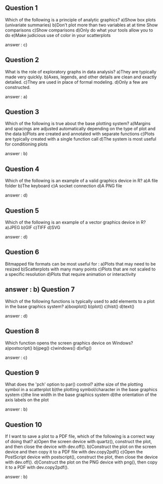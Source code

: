 Question 1
----------
Which of the following is a principle of analytic graphics?
a)Show box plots (univariate summaries)
b)Don't plot more than two variables at at time Show comparisons
c)Show comparisons
d)Only do what your tools allow you to do
e)Make judicious use of color in your scatterplots

answer : c)

Question 2
----------

What is the role of exploratory graphs in data analysis?
a)They are typically made very quickly.
b)Axes, legends, and other details are clean and exactly detailed.
c)They are used in place of formal modeling.
d)Only a few are constructed.

answer : a)

Question 3
-----------
Which of the following is true about the base plotting system?
a)Margins and spacings are adjusted automatically depending on the type of plot and the data
b)Plots are created and annotated with separate functions
c)Plots are typically created with a single function call
d)The system is most useful for conditioning plots

answer : b)

Question 4
----------
Which of the following is an example of a valid graphics device in R?
a)A file folder
b)The keyboard
c)A socket connection
d)A PNG file

answer : d)

Question 5
----------
Which of the following is an example of a vector graphics device in R?
a)JPEG
b)GIF
c)TIFF
d)SVG

answer : d)

Question 6
----------
Bitmapped file formats can be most useful for :
a)Plots that may need to be resized
b)Scatterplots with many many points
c)Plots that are not scaled to a specific resolution
d)Plots that require animation or interactivity

answer : b)
Question 7
----------
Which of the following functions is typically used to add elements to a plot in the base graphics system?
a)boxplot()
b)plot()
c)hist()
d)text()

answer : d)

Question 8
----------
Which function opens the screen graphics device on Windows?
a)postscript()
b)jpeg()
c)windows()
d)xfig()

answer : c)

Question 9
----------
What does the 'pch' option to par() control?
a)the size of the plotting symbol in a scatterplot
b)the plotting symbol/character in the base graphics system
c)the line width in the base graphics system
d)the orientation of the axis labels on the plot

answer : b)

Question 10
-----------
If I want to save a plot to a PDF file, which of the following is a correct way of doing that?
a)Open the screen device with quartz(), construct the plot, and then close the device with dev.off().
b)Construct the plot on the screen device and then copy it to a PDF file with dev.copy2pdf()
c)Open the PostScript device with postscript(), construct the plot, then close the device with dev.off().
d)Construct the plot on the PNG device with png(), then copy it to a PDF with dev.copy2pdf().

answer : b)
